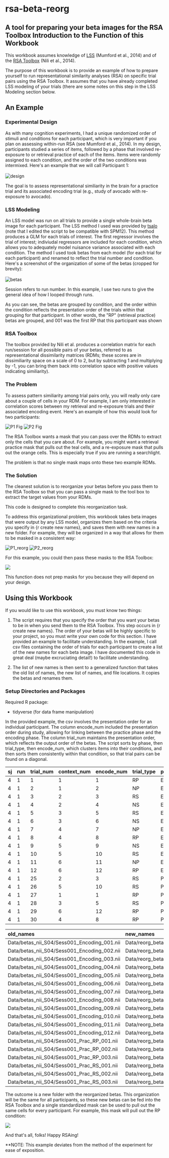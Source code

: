 # rsa-beta-reorg
A tool for preparing your beta images for the RSA Toolbox
Introduction to the Function of this Workbook
---------------------------------------------

This workbook assumes knowledge of [LSS](https://www.researchgate.net/profile/Tyler_Davis7/publication/266027316_The_impact_of_study_design_on_pattern_estimation_for_single-trial_multivariate_pattern_analysis/links/560f387e08ae0fc513eed791.pdf) (Mumford et al., 2014) and of the [RSA Toolbox](http://www.mrc-cbu.cam.ac.uk/methods-and-resources/toolboxes/) (Nili et al., 2014).

The purpose of this workbook is to provide an example of how to prepare yourself to run representational similarity analyses (RSA) on specific trial pairs using the RSA Toolbox. It assumes that you have already completed LSS modeling of your trials (there are some notes on this step in the LSS Modeling section below.

An Example
----------

### Experimental Design

As with many cognition experiments, I had a unique randomized order of stimuli and conditions for each participant, which is very important if you plan on assessing within-run RSA (see Mumford et al., 2014). In my design, participants studied a series of items, followed by a phase that involved re-exposure to or retrieval practice of each of the items. Items were randomly assigned to each condition, and the order of the two conditions was intermixed. Here's an example that we will call Participant 1: <br><br> ![design](figures/design.png)

The goal is to assess representational similiarity in the brain for a practice trial and its associated encoding trial (e.g., study of avocado with re-exposure to avocado).

### LSS Modeling

An LSS model was run on all trials to provide a single whole-brain beta image for each participant. The LSS method I used was provided by [tsalo](https://github.com/tsalo/misc-fmri-code/blob/master/lssGenerateBetasSpm.m) (note that I edited the script to be compatible with SPM12). This method produces a GLM for each trials of interest. The first regressor involves the trial of interest; indiviudal regressors are included for each condition, which allows you to adequately model nuisance variance associated with each condition. The method I used took betas from each model (for each trial for each participant) and renamed to reflect the trial number and condition. Here's a screenshot of the organization of some of the betas (cropped for brevity): <br><br> ![betas](figures/betas.png)

Session refers to run number. In this example, I use two runs to give the general idea of how I looped through runs.

As you can see, the betas are grouped by condition, and the order within the condition reflects the presentation order of the trials within that grouping for that participant. In other words, the "RP" (retrieval practice) betas are grouped, and 001 was the first RP that this participant was shown

### RSA Toolbox

The toolbox provided by Nili et al. produces a correlation matrix for each run/session for all possible pairs of your betas, referred to as representational dissimilarity matrices (RDMs; these scores are in dissimiliarity space on a scale of 0 to 2, but by subtracting 1 and multiplying by -1, you can bring them back into correlation space with positive values indicating similiarity).

### The Problem

To assess pattern similiarity among trial pairs only, you will really only care about a couple of cells in your RDM. For example, I am only interested in correlation scores between my retrieval and re-exposure trials and their associated encoding event. Here's an example of how this would look for two participants:

![P1 Fig](figures/P1.png) ![P2 Fig](figures/P2.png)

The RSA Toolbox wants a mask that you can pass over the RDMs to extract only the cells that you care about. For example, you might want a retrieval practice mask that pulls out the teal cells, and a re-exposure mask that pulls out the orange cells. This is especially true if you are running a searchlight.

The problem is that no single mask maps onto these two example RDMs.

### The Solution

The cleanest solution is to reorganize your betas before you pass them to the RSA Toolbox so that you can pass a single mask to the tool box to extract the target values from your RDMs.

This code is designed to complete this reorganization task.

To address this organizational problem, this workbook takes beta images that were output by any LSS model, organizes them based on the criteria you specify in {r create new names}, and saves them with new names in a new folder. For example, they will be organized in a way that allows for them to be masked in a consistent way:

![P1\_reorg](figures/P1_reorg.png) ![P2\_reorg](figures/P2_reorg.png)

For this example, you could then pass these masks to the RSA Toolbox:

![](figures/masks.png)

This function does not prep masks for you because they will depend on your design.

Using this Workbook
-------------------

If you would like to use this workbook, you must know two things:

1.  The script requires that you specify the order that you want your betas to be in when you send them to the RSA Toolbox. This step occurs in {r create new names}. The order of your betas will be highly specific to your project, so you must write your own code for this section. I have provided an example to facilitate understanding. In the example, I call csv files containing the order of trials for each participant to create a list of the new names for each beta image. I have documented this code in great deal (maybe excruciating detail!) to facilitate understanding.

2.  The list of new names is then sent to a generalized function that takes the old list of names, the new list of names, and file locations. It copies the betas and renames them.

### Setup Directories and Packages

Required R package:

-   tidyverse (for data frame manipulation)

In the provided example, the csv involves the presentation order for an individual participant. The column encode\_num included the presentation order during study, allowing for linking between the practice phase and the encoding phase. The column trial\_num maintains the presentation order, which reflects the output order of the betas. The script sorts by phase, then trial\_type, then encode\_num, which clusters items into their conditions, and then sorts them consistently within that condition, so that trial pairs can be found on a diagonal.

| sj  | run | trial\_num | context\_num | encode\_num | trial\_type | phase  | order\_in\_cond | new\_beta\_name                                |
|:----|:----|:-----------|:-------------|:------------|:------------|:-------|:----------------|:-----------------------------------------------|
| 4   | 1   | 1          | 1            | 1           | RP          | Encode | 1               | Data/reorg\_betas\_S04/Run1\_Encode\_RP\_1.nii |
| 4   | 1   | 2          | 1            | 2           | NP          | Encode | 1               | Data/reorg\_betas\_S04/Run1\_Encode\_NP\_1.nii |
| 4   | 1   | 3          | 2            | 3           | RS          | Encode | 1               | Data/reorg\_betas\_S04/Run1\_Encode\_RS\_1.nii |
| 4   | 1   | 4          | 2            | 4           | NS          | Encode | 1               | Data/reorg\_betas\_S04/Run1\_Encode\_NS\_1.nii |
| 4   | 1   | 5          | 3            | 5           | RS          | Encode | 2               | Data/reorg\_betas\_S04/Run1\_Encode\_RS\_2.nii |
| 4   | 1   | 6          | 3            | 6           | NS          | Encode | 2               | Data/reorg\_betas\_S04/Run1\_Encode\_NS\_2.nii |
| 4   | 1   | 7          | 4            | 7           | NP          | Encode | 2               | Data/reorg\_betas\_S04/Run1\_Encode\_NP\_2.nii |
| 4   | 1   | 8          | 4            | 8           | RP          | Encode | 2               | Data/reorg\_betas\_S04/Run1\_Encode\_RP\_2.nii |
| 4   | 1   | 9          | 5            | 9           | NS          | Encode | 3               | Data/reorg\_betas\_S04/Run1\_Encode\_NS\_3.nii |
| 4   | 1   | 10         | 5            | 10          | RS          | Encode | 3               | Data/reorg\_betas\_S04/Run1\_Encode\_RS\_3.nii |
| 4   | 1   | 11         | 6            | 11          | NP          | Encode | 3               | Data/reorg\_betas\_S04/Run1\_Encode\_NP\_3.nii |
| 4   | 1   | 12         | 6            | 12          | RP          | Encode | 3               | Data/reorg\_betas\_S04/Run1\_Encode\_RP\_3.nii |
| 4   | 1   | 25         | 2            | 3           | RS          | Prac   | 1               | Data/reorg\_betas\_S04/Run1\_Prac\_RS\_1.nii   |
| 4   | 1   | 26         | 5            | 10          | RS          | Prac   | 3               | Data/reorg\_betas\_S04/Run1\_Prac\_RS\_3.nii   |
| 4   | 1   | 27         | 1            | 1           | RP          | Prac   | 1               | Data/reorg\_betas\_S04/Run1\_Prac\_RP\_1.nii   |
| 4   | 1   | 28         | 3            | 5           | RS          | Prac   | 2               | Data/reorg\_betas\_S04/Run1\_Prac\_RS\_2.nii   |
| 4   | 1   | 29         | 6            | 12          | RP          | Prac   | 3               | Data/reorg\_betas\_S04/Run1\_Prac\_RP\_3.nii   |
| 4   | 1   | 30         | 4            | 8           | RP          | Prac   | 2               | Data/reorg\_betas\_S04/Run1\_Prac\_RP\_2.nii   |

| old\_names                                      | new\_names                                     |
|:------------------------------------------------|:-----------------------------------------------|
| Data/betas\_nii\_S04/Sess001\_Encoding\_001.nii | Data/reorg\_betas\_S04/Run1\_Encode\_RP\_1.nii |
| Data/betas\_nii\_S04/Sess001\_Encoding\_002.nii | Data/reorg\_betas\_S04/Run1\_Encode\_NP\_1.nii |
| Data/betas\_nii\_S04/Sess001\_Encoding\_003.nii | Data/reorg\_betas\_S04/Run1\_Encode\_RS\_1.nii |
| Data/betas\_nii\_S04/Sess001\_Encoding\_004.nii | Data/reorg\_betas\_S04/Run1\_Encode\_NS\_1.nii |
| Data/betas\_nii\_S04/Sess001\_Encoding\_005.nii | Data/reorg\_betas\_S04/Run1\_Encode\_RS\_2.nii |
| Data/betas\_nii\_S04/Sess001\_Encoding\_006.nii | Data/reorg\_betas\_S04/Run1\_Encode\_NS\_2.nii |
| Data/betas\_nii\_S04/Sess001\_Encoding\_007.nii | Data/reorg\_betas\_S04/Run1\_Encode\_NP\_2.nii |
| Data/betas\_nii\_S04/Sess001\_Encoding\_008.nii | Data/reorg\_betas\_S04/Run1\_Encode\_RP\_2.nii |
| Data/betas\_nii\_S04/Sess001\_Encoding\_009.nii | Data/reorg\_betas\_S04/Run1\_Encode\_NS\_3.nii |
| Data/betas\_nii\_S04/Sess001\_Encoding\_010.nii | Data/reorg\_betas\_S04/Run1\_Encode\_RS\_3.nii |
| Data/betas\_nii\_S04/Sess001\_Encoding\_011.nii | Data/reorg\_betas\_S04/Run1\_Encode\_NP\_3.nii |
| Data/betas\_nii\_S04/Sess001\_Encoding\_012.nii | Data/reorg\_betas\_S04/Run1\_Encode\_RP\_3.nii |
| Data/betas\_nii\_S04/Sess001\_Prac\_RP\_001.nii | Data/reorg\_betas\_S04/Run1\_Prac\_RS\_1.nii   |
| Data/betas\_nii\_S04/Sess001\_Prac\_RP\_002.nii | Data/reorg\_betas\_S04/Run1\_Prac\_RS\_3.nii   |
| Data/betas\_nii\_S04/Sess001\_Prac\_RP\_003.nii | Data/reorg\_betas\_S04/Run1\_Prac\_RP\_1.nii   |
| Data/betas\_nii\_S04/Sess001\_Prac\_RS\_001.nii | Data/reorg\_betas\_S04/Run1\_Prac\_RS\_2.nii   |
| Data/betas\_nii\_S04/Sess001\_Prac\_RS\_002.nii | Data/reorg\_betas\_S04/Run1\_Prac\_RP\_3.nii   |
| Data/betas\_nii\_S04/Sess001\_Prac\_RS\_003.nii | Data/reorg\_betas\_S04/Run1\_Prac\_RP\_2.nii   |

The outcome is a new folder with the reorganized betas. This organization will be the same for all participants, so these new betas can be fed into the RSA Toolbox and a single standardized mask can be used to pull out the same cells for every participant. For example, this mask will pull out the RP condition:

![](figures/mask_rp.png)

And that's all, folks! Happy RSAing!

\*\*NOTE: This example deviates from the method of the experiment for ease of exposition.
